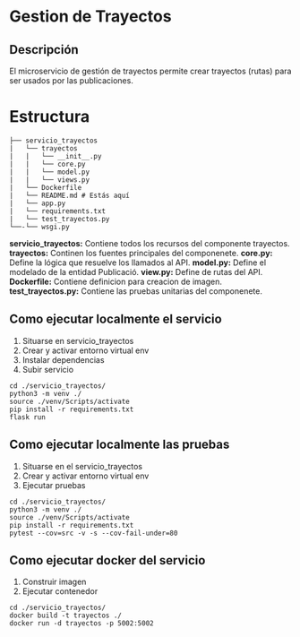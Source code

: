 # Gestion de Trayectos

## Descripción

El microservicio de gestión de trayectos permite crear trayectos (rutas) para ser usados por las publicaciones.



# Estructura
````
├── servicio_trayectos
|   └── trayectos
|   |   └── __init__.py
|   |   └── core.py
|   |   └── model.py
|   |   └── views.py
|   └── Dockerfile
|   └── README.md # Estás aquí
|   └── app.py
|   └── requirements.txt
|   └── test_trayectos.py
└──-└── wsgi.py
````

**servicio_trayectos:** Contiene todos los recursos del componente trayectos.
**trayectos:** Continen los fuentes principales del componenete.
**core.py:** Define la lógica que resuelve los llamados al API.
**model.py:** Define el modelado de la entidad Publicació.
**view.py:** Define de rutas del API.
**Dockerfile:** Contiene definicion para creacion de imagen.
**test_trayectos.py:** Contiene las pruebas unitarias del componenete.

## Como ejecutar localmente el servicio

1. Situarse en servicio_trayectos
2. Crear y activar entorno virtual env
3. Instalar dependencias
3. Subir servicio
```
cd ./servicio_trayectos/
python3 -m venv ./
source ./venv/Scripts/activate
pip install -r requirements.txt
flask run 
```

## Como ejecutar localmente las pruebas

1. Situarse en el servicio_trayectos
2. Crear y activar entorno virtual env
3. Ejecutar pruebas
```
cd ./servicio_trayectos/
python3 -m venv ./
source ./venv/Scripts/activate
pip install -r requirements.txt
pytest --cov=src -v -s --cov-fail-under=80
```

## Como ejecutar docker del servicio

1. Construir imagen
2. Ejecutar contenedor

```
cd ./servicio_trayectos/
docker build -t trayectos ./
docker run -d trayectos -p 5002:5002

```


